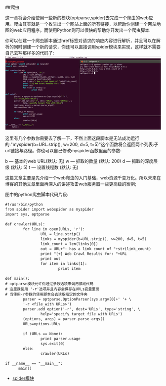 ##爬虫

这一章将会介绍使用一些新的模块(optparse,spider)去完成一个爬虫的web应用。爬虫其实就是一个枚举出一个网站上面的所有链接，以帮助你创建一个网站地图的web应用程序。而使用Python则可以很快的帮助你开发出一个爬虫脚本.

你可以创建一个爬虫脚本通过href标签对请求的响应内容进行解析，并且可以在解析的同时创建一个新的请求，你还可以直接调用spider模块来实现，这样就不需要自己去写那样多的代码了:
![crawler.py](img/0x601.png)

这里有几个参数你需要去了解一下，不然上面这段脚本是无法成功运行的:"myspider(b=URL.strip(), w=200, d=5, t=5)"这个函数将会返回两个列表:子url链接与路径。你也可以自己修改myspider函数里面的参数:

b — 基本的web URL(默认: 无)
w — 抓取的数量 (默认: 200)
d — 抓取的深度层级 (默认: 5)
t — 设置线程数 (默认: 无)

这篇文章主要是先介绍一个web爬虫的入门基础，web资源千变万化。所以未来在博客的其他文章里面再深入的讲述攻击web服务器一些更高级的案例;

图中的python爬虫脚本代码片段:
```
#!/usr/bin/python
from spider import webspider as myspider
import sys, optparse
 
def crawler(URLs):
        for line in open(URLs, 'r'):
                URL = line.strip()
                links = myspider(b=URL.strip(), w=200, d=5, t=5)
                link_count = len(links[0])
                out = URL+": has a link count of "+str(link_count)
                print "[+] Web Crawl Results for: "+URL
                print out
                for item in links[1]:
                        print item
 
def main():
# optparse模块允许你通过参数选项来调用那段代码
# 这里我使用 '-r'选项并且内容会保存在URLs变量里面
# 当使用-r参数的使用脚本会去读取指定的文件夹
        parser = optparse.OptionParser(sys.argv[0]+' '+ \
        '-r <file_with URLs>')
        parser.add_option('-r', dest='URLs', type='string', \
                help='specify target file with URLs')
        (options, args) = parser.parse_args()
        URLs=options.URLs
 
        if (URLs == None):
                print parser.usage
                sys.exit(0)
        else:
                crawler(URLs)
 
if __name__ == "__main__":
      main()
```
* [spider模块](https://pypi.python.org/pypi/spider.py/)